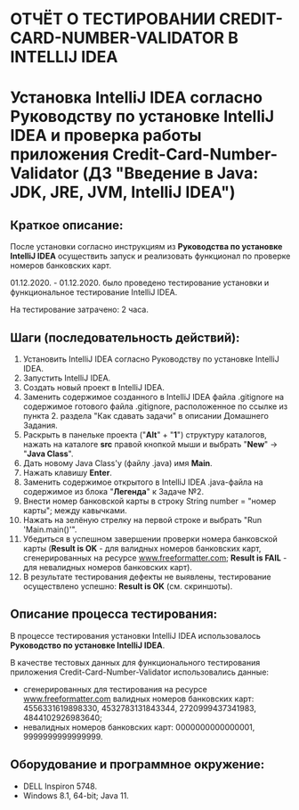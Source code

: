 # **ОТЧЁТ О ТЕСТИРОВАНИИ CREDIT-CARD-NUMBER-VALIDATOR В INTELLIJ IDEA**
# **Установка IntelliJ IDEA согласно Руководству по установке IntelliJ IDEA и проверка работы приложения Credit-Card-Number-Validator (ДЗ "Введение в Java: JDK, JRE, JVM, IntelliJ IDEA")**

## **Краткое описание:**
После установки согласно инструкциям из **Руководства по установке IntelliJ IDEA** осуществить запуск и реализовать функционал по проверке номеров банковских карт.

01.12.2020. - 01.12.2020. было проведено тестирование установки и функциональное тестирование IntelliJ IDEA.

На тестирование затрачено: 2 часа.

## **Шаги (последовательность действий):**

1. Установить IntelliJ IDEA согласно Руководству по установке IntelliJ IDEA.
2. Запустить IntelliJ IDEA.
3. Создать новый проект в IntelliJ IDEA.
4. Заменить содержимое созданного в IntelliJ IDEA файла .gitignore на содержимое готового файла .gitignore, расположенное по ссылке из пункта 2. раздела "Как сдавать задачи" в описании Домашнего Задания.
5. Раскрыть в панельке проекта ("**Alt**" + "**1**") структуру каталогов, нажать на каталоге **src** правой кнопкой мыши и выбрать "**New**" -> "**Java Class**".
6. Дать новому Java Class'у (файлу .java) имя **Main**.
7. Нажать клавишу **Enter**.
8. Заменить содержимое открытого в IntelliJ IDEA .java-файла на содержимое из блока "**Легенда**" к Задаче №2.
09. Внести номер банковской карты в строку String number = "номер карты"; между кавычками.
10. Нажать на зелёную стрелку на первой строке и выбрать "Run 'Main.main()'".
11. Убедиться в успешном завершении проверки номера банковской карты (**Result is OK** - для валидных номеров банковских карт, сгенерированных на ресурсе www.freeformatter.com; **Result is FAIL** - для невалидных номеров банковских карт).
12. В результате тестирования дефекты не выявлены, тестирование осуществлено успешно: **Result is OK** (см. скриншоты).

## **Описание процесса тестирования:**

В процессе тестирования установки IntelliJ IDEA использовалось **Руководство по установке IntelliJ IDEA**.

В качестве тестовых данных для функционального тестирования приложения Credit-Card-Number-Validator использовались данные:
* сгенерированных для тестирования на ресурсе www.freeformatter.com валидных номеров банковских карт: 4556331619898330, 4532783131843344, 2720999437341983, 4844102926983640;
* невалидных номеров банковских карт: 0000000000000001, 9999999999999999.

## **Оборудование и программное окружение:**
* DELL Inspiron 5748.
* Windows 8.1, 64-bit; Java 11.